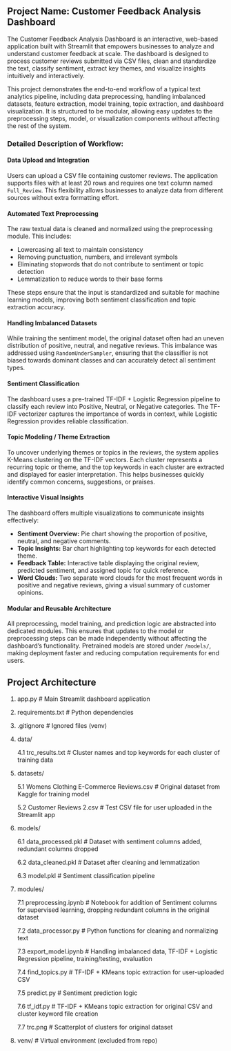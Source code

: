 ## Project Name: Customer Feedback Analysis Dashboard
The Customer Feedback Analysis Dashboard is an interactive, web-based application built with Streamlit that empowers businesses to analyze and understand customer feedback at scale. The dashboard is designed to process customer reviews submitted via CSV files, clean and standardize the text, classify sentiment, extract key themes, and visualize insights intuitively and interactively.

This project demonstrates the end-to-end workflow of a typical text analytics pipeline, including data preprocessing, handling imbalanced datasets, feature extraction, model training, topic extraction, and dashboard visualization. It is structured to be modular, allowing easy updates to the preprocessing steps, model, or visualization components without affecting the rest of the system.

### Detailed Description of Workflow:

#### Data Upload and Integration
Users can upload a CSV file containing customer reviews. The application supports files with at least 20 rows and requires one text column named `Full_Review`. This flexibility allows businesses to analyze data from different sources without extra formatting effort.

#### Automated Text Preprocessing
The raw textual data is cleaned and normalized using the preprocessing module. This includes:

- Lowercasing all text to maintain consistency
- Removing punctuation, numbers, and irrelevant symbols
- Eliminating stopwords that do not contribute to sentiment or topic detection
- Lemmatization to reduce words to their base forms

These steps ensure that the input is standardized and suitable for machine learning models, improving both sentiment classification and topic extraction accuracy.

#### Handling Imbalanced Datasets
While training the sentiment model, the original dataset often had an uneven distribution of positive, neutral, and negative reviews. This imbalance was addressed using `RandomUnderSampler`, ensuring that the classifier is not biased towards dominant classes and can accurately detect all sentiment types.

#### Sentiment Classification
The dashboard uses a pre-trained TF-IDF + Logistic Regression pipeline to classify each review into Positive, Neutral, or Negative categories. The TF-IDF vectorizer captures the importance of words in context, while Logistic Regression provides reliable classification.

#### Topic Modeling / Theme Extraction
To uncover underlying themes or topics in the reviews, the system applies K-Means clustering on the TF-IDF vectors. Each cluster represents a recurring topic or theme, and the top keywords in each cluster are extracted and displayed for easier interpretation. This helps businesses quickly identify common concerns, suggestions, or praises.

#### Interactive Visual Insights
The dashboard offers multiple visualizations to communicate insights effectively:

- **Sentiment Overview:** Pie chart showing the proportion of positive, neutral, and negative comments.
- **Topic Insights:** Bar chart highlighting top keywords for each detected theme.
- **Feedback Table:** Interactive table displaying the original review, predicted sentiment, and assigned topic for quick reference.
- **Word Clouds:** Two separate word clouds for the most frequent words in positive and negative reviews, giving a visual summary of customer opinions.

#### Modular and Reusable Architecture
All preprocessing, model training, and prediction logic are abstracted into dedicated modules. This ensures that updates to the model or preprocessing steps can be made independently without affecting the dashboard’s functionality. Pretrained models are stored under `/models/`, making deployment faster and reducing computation requirements for end users.

               
## Project Architecture

1. app.py                         # Main Streamlit dashboard application
2. requirements.txt               # Python dependencies
3. .gitignore                    # Ignored files (venv)

4. data/

    4.1 trc_results.txt           # Cluster names and top keywords for each cluster of training data

5. datasets/

    5.1 Womens Clothing E-Commerce Reviews.csv    # Original dataset from Kaggle for training model

    5.2 Customer Reviews 2.csv                    # Test CSV file for user uploaded in the Streamlit app

6. models/

    6.1 data_processed.pkl        # Dataset with sentiment columns added, redundant columns dropped

    6.2 data_cleaned.pkl          # Dataset after cleaning and lemmatization

    6.3 model.pkl                 # Sentiment classification pipeline

7. modules/
  
     7.1 preprocessing.ipynb       # Notebook for addition of Sentiment columns for supervised learning, dropping redundant columns in the original dataset
     
     7.2 data_processor.py         # Python functions for cleaning and normalizing text
     
     7.3 export_model.ipynb        # Handling imbalanced data, TF-IDF + Logistic Regression pipeline, training/testing, evaluation
     
     7.4 find_topics.py            # TF-IDF + KMeans topic extraction for user-uploaded CSV
    
     7.5 predict.py                # Sentiment prediction logic
     
     7.6 tf_idf.py                 # TF-IDF + KMeans topic extraction for original CSV and cluster keyword file creation
     
     7.7 trc.png                   # Scatterplot of clusters for original dataset

8. venv/                         # Virtual environment (excluded from repo)
